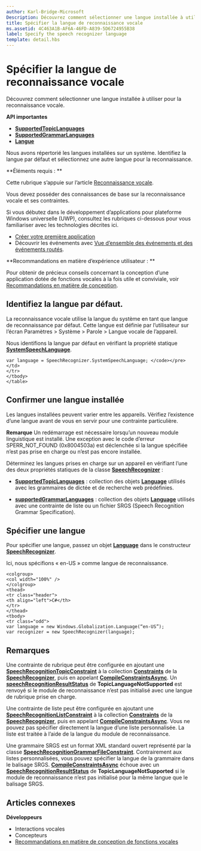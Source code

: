 ```yaml
---
author: Karl-Bridge-Microsoft
Description: Découvrez comment sélectionner une langue installée à utiliser pour la reconnaissance vocale.
title: Spécifier la langue de reconnaissance vocale
ms.assetid: 4C463A1B-AF6A-46FD-A839-5D6724955B38
label: Specify the speech recognizer language
template: detail.hbs
---
```


# Spécifier la langue de reconnaissance vocale


Découvrez comment sélectionner une langue installée à utiliser pour la reconnaissance vocale.




**API importantes**

-   [**SupportedTopicLanguages**](https://msdn.microsoft.com/library/windows/apps/dn653251)
-   [**SupportedGrammarLanguages**](https://msdn.microsoft.com/library/windows/apps/dn653250)
-   [**Langue**](https://msdn.microsoft.com/library/windows/apps/br206804)


Nous avons répertorié les langues installées sur un système. Identifiez la langue par défaut et sélectionnez une autre langue pour la reconnaissance.

**Éléments requis :  **

Cette rubrique s’appuie sur l’article [Reconnaissance vocale](speech-recognition.md).

Vous devez posséder des connaissances de base sur la reconnaissance vocale et ses contraintes.

Si vous débutez dans le développement d’applications pour plateforme Windows universelle (UWP), consultez les rubriques ci-dessous pour vous familiariser avec les technologies décrites ici.

-   [Créer votre première application](https://msdn.microsoft.com/library/windows/apps/bg124288)
-   Découvrir les événements avec [Vue d’ensemble des événements et des événements routés](https://msdn.microsoft.com/library/windows/apps/mt185584).

**Recommandations en matière d’expérience utilisateur :  **

Pour obtenir de précieux conseils concernant la conception d’une application dotée de fonctions vocales à la fois utile et conviviale, voir [Recommandations en matière de conception](https://msdn.microsoft.com/library/windows/apps/dn596121).

## <span id="Identify_the_default_language"></span><span id="identify_the_default_language"></span><span id="IDENTIFY_THE_DEFAULT_LANGUAGE"></span>Identifiez la langue par défaut.


La reconnaissance vocale utilise la langue du système en tant que langue de reconnaissance par défaut. Cette langue est définie par l’utilisateur sur l’écran Paramètres &gt; Système &gt; Parole &gt; Langue vocale de l’appareil.

Nous identifions la langue par défaut en vérifiant la propriété statique [**SystemSpeechLanguage**](https://msdn.microsoft.com/library/windows/apps/dn653252).

```CSharp
var language = SpeechRecognizer.SystemSpeechLanguage; </code></pre></td>
</tr>
</tbody>
</table>
```

## <span id="Confirm_an_installed_language"></span><span id="confirm_an_installed_language"></span><span id="CONFIRM_AN_INSTALLED_LANGUAGE"></span>Confirmer une langue installée


Les langues installées peuvent varier entre les appareils. Vérifiez l’existence d’une langue avant de vous en servir pour une contrainte particulière.

**Remarque** Un redémarrage est nécessaire lorsqu’un nouveau module linguistique est installé. Une exception avec le code d’erreur SPERR\_NOT\_FOUND (0x8004503a) est déclenchée si la langue spécifiée n’est pas prise en charge ou n’est pas encore installée.

 

Déterminez les langues prises en charge sur un appareil en vérifiant l’une des deux propriétés statiques de la classe [**SpeechRecognizer**](https://msdn.microsoft.com/library/windows/apps/dn653226) :

-   [
            **SupportedTopicLanguages**](https://msdn.microsoft.com/library/windows/apps/dn653251) : collection des objets [**Language**](https://msdn.microsoft.com/library/windows/apps/br206804) utilisés avec les grammaires de dictée et de recherche web prédéfinies.

-   [
            **supportedGrammarLanguages**](https://msdn.microsoft.com/library/windows/apps/dn653250) : collection des objets [**Language**](https://msdn.microsoft.com/library/windows/apps/br206804) utilisés avec une contrainte de liste ou un fichier SRGS (Speech Recognition Grammar Specification).

## <span id="Specify_a_language"></span><span id="specify_a_language"></span><span id="SPECIFY_A_LANGUAGE"></span>Spécifier une langue


Pour spécifier une langue, passez un objet [**Language**](https://msdn.microsoft.com/library/windows/apps/br206804) dans le constructeur [**SpeechRecognizer**](https://msdn.microsoft.com/library/windows/apps/dn653226).

Ici, nous spécifions « en-US » comme langue de reconnaissance.

<span codelanguage="CSharp"></span>
```CSharp
<colgroup>
<col width="100%" />
</colgroup>
<thead>
<tr class="header">
<th align="left">C#</th>
</tr>
</thead>
<tbody>
<tr class="odd">
var language = new Windows.Globalization.Language(“en-US”); 
var recognizer = new SpeechRecognizer(language); 
```

## <span id="Remarks"></span><span id="remarks"></span><span id="REMARKS"></span>Remarques


Une contrainte de rubrique peut être configurée en ajoutant une [**SpeechRecognitionTopicConstraint**](https://msdn.microsoft.com/library/windows/apps/dn631446) à la collection [**Constraints**](https://msdn.microsoft.com/library/windows/apps/dn653241) de la [**SpeechRecognizer**](https://msdn.microsoft.com/library/windows/apps/dn653226), puis en appelant [**CompileConstraintsAsync**](https://msdn.microsoft.com/library/windows/apps/dn653240). Un [**speechRecognitionResultStatus**](https://msdn.microsoft.com/library/windows/apps/dn631433) de **TopicLanguageNotSupported** est renvoyé si le module de reconnaissance n’est pas initialisé avec une langue de rubrique prise en charge.

Une contrainte de liste peut être configurée en ajoutant une [**SpeechRecognitionListConstraint**](https://msdn.microsoft.com/library/windows/apps/dn631421) à la collection [**Constraints**](https://msdn.microsoft.com/library/windows/apps/dn653241) de la [**SpeechRecognizer**](https://msdn.microsoft.com/library/windows/apps/dn653226), puis en appelant [**CompileConstraintsAsync**](https://msdn.microsoft.com/library/windows/apps/dn653240). Vous ne pouvez pas spécifier directement la langue d’une liste personnalisée. La liste est traitée à l’aide de la langue du module de reconnaissance.

Une grammaire SRGS est un format XML standard ouvert représenté par la classe [**SpeechRecognitionGrammarFileConstraint**](https://msdn.microsoft.com/library/windows/apps/dn631412). Contrairement aux listes personnalisées, vous pouvez spécifier la langue de la grammaire dans le balisage SRGS. [
            **CompileConstraintsAsync**](https://msdn.microsoft.com/library/windows/apps/dn653240) échoue avec un [**SpeechRecognitionResultStatus**](https://msdn.microsoft.com/library/windows/apps/dn631433) de **TopicLanguageNotSupported** si le module de reconnaissance n’est pas initialisé pour la même langue que le balisage SRGS.

## <span id="related_topics"></span>Articles connexes


**Développeurs**
* Interactions vocales
* Concepteurs
* [Recommandations en matière de conception de fonctions vocales](http://go.microsoft.com/fwlink/p/?LinkID=619897)
 

 






<!--HONumber=May16_HO2-->


